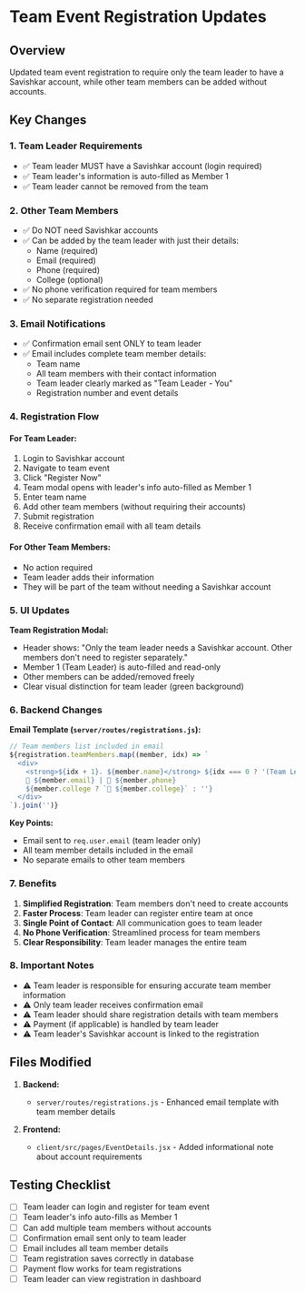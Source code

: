 # Team Event Registration Updates

## Overview
Updated team event registration to require only the team leader to have a Savishkar account, while other team members can be added without accounts.

## Key Changes

### 1. **Team Leader Requirements**
- ✅ Team leader MUST have a Savishkar account (login required)
- ✅ Team leader's information is auto-filled as Member 1
- ✅ Team leader cannot be removed from the team

### 2. **Other Team Members**
- ✅ Do NOT need Savishkar accounts
- ✅ Can be added by the team leader with just their details:
  - Name (required)
  - Email (required)
  - Phone (required)
  - College (optional)
- ✅ No phone verification required for team members
- ✅ No separate registration needed

### 3. **Email Notifications**
- ✅ Confirmation email sent ONLY to team leader
- ✅ Email includes complete team member details:
  - Team name
  - All team members with their contact information
  - Team leader clearly marked as "Team Leader - You"
  - Registration number and event details

### 4. **Registration Flow**

#### For Team Leader:
1. Login to Savishkar account
2. Navigate to team event
3. Click "Register Now"
4. Team modal opens with leader's info auto-filled as Member 1
5. Enter team name
6. Add other team members (without requiring their accounts)
7. Submit registration
8. Receive confirmation email with all team details

#### For Other Team Members:
- No action required
- Team leader adds their information
- They will be part of the team without needing a Savishkar account

### 5. **UI Updates**

**Team Registration Modal:**
- Header shows: "Only the team leader needs a Savishkar account. Other members don't need to register separately."
- Member 1 (Team Leader) is auto-filled and read-only
- Other members can be added/removed freely
- Clear visual distinction for team leader (green background)

### 6. **Backend Changes**

**Email Template (`server/routes/registrations.js`):**
```javascript
// Team members list included in email
${registration.teamMembers.map((member, idx) => `
  <div>
    <strong>${idx + 1}. ${member.name}</strong> ${idx === 0 ? '(Team Leader - You)' : ''}
    📧 ${member.email} | 📱 ${member.phone}
    ${member.college ? `🏫 ${member.college}` : ''}
  </div>
`).join('')}
```

**Key Points:**
- Email sent to `req.user.email` (team leader only)
- All team member details included in the email
- No separate emails to other team members

### 7. **Benefits**

1. **Simplified Registration**: Team members don't need to create accounts
2. **Faster Process**: Team leader can register entire team at once
3. **Single Point of Contact**: All communication goes to team leader
4. **No Phone Verification**: Streamlined process for team members
5. **Clear Responsibility**: Team leader manages the entire team

### 8. **Important Notes**

- ⚠️ Team leader is responsible for ensuring accurate team member information
- ⚠️ Only team leader receives confirmation email
- ⚠️ Team leader should share registration details with team members
- ⚠️ Payment (if applicable) is handled by team leader
- ⚠️ Team leader's Savishkar account is linked to the registration

## Files Modified

1. **Backend:**
   - `server/routes/registrations.js` - Enhanced email template with team member details

2. **Frontend:**
   - `client/src/pages/EventDetails.jsx` - Added informational note about account requirements

## Testing Checklist

- [ ] Team leader can login and register for team event
- [ ] Team leader's info auto-fills as Member 1
- [ ] Can add multiple team members without accounts
- [ ] Confirmation email sent only to team leader
- [ ] Email includes all team member details
- [ ] Team registration saves correctly in database
- [ ] Payment flow works for team registrations
- [ ] Team leader can view registration in dashboard
